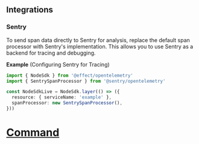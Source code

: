 ## Integrations

### Sentry

To send span data directly to Sentry for analysis, replace the default span processor with Sentry's implementation. This allows you to use Sentry as a backend for tracing and debugging.

**Example** (Configuring Sentry for Tracing)

```ts twoslash
import { NodeSdk } from '@effect/opentelemetry'
import { SentrySpanProcessor } from '@sentry/opentelemetry'

const NodeSdkLive = NodeSdk.layer(() => ({
  resource: { serviceName: 'example' },
  spanProcessor: new SentrySpanProcessor(),
}))
```

# [Command](https://effect.website/docs/platform/command/)
